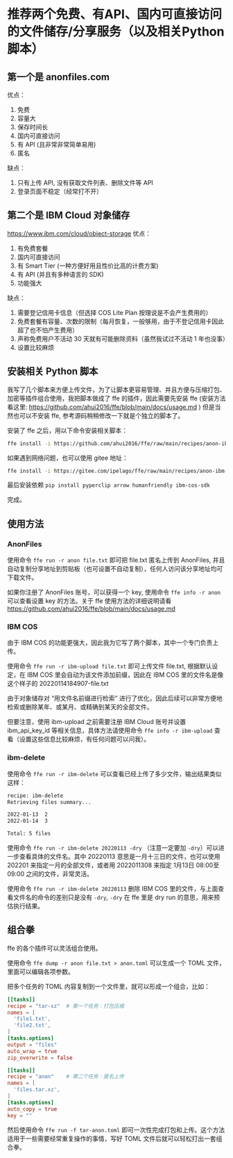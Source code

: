 # 推荐两个免费、有API、国内可直接访问的文件储存/分享服务（以及相关Python脚本）

## 第一个是 anonfiles.com

优点：

1. 免费
2. 容量大
3. 保存时间长
4. 国内可直接访问
5. 有 API (且非常非常简单易用)
6. 匿名

缺点：

1. 只有上传 API, 没有获取文件列表、删除文件等 API
2. 登录页面不稳定（经常打不开）

## 第二个是 IBM Cloud 对象储存

https://www.ibm.com/cloud/object-storage 优点：

1. 有免费套餐
2. 国内可直接访问
3. 有 Smart Tier (一种方便好用且性价比高的计费方案)
4. 有 API (并且有多种语言的 SDK)
5. 功能强大

缺点：

1. 需要登记信用卡信息（但选择 COS Lite Plan 按理说是不会产生费用的）
2. 免费套餐有容量、次数的限制（每月恢复，一般够用，由于不登记信用卡因此超了也不怕产生费用）
3. 声称免费用户不活动 30 天就有可能删除资料（虽然我试过不活动 1 年也没事）
4. 设置比较麻烦

## 安装相关 Python 脚本

我写了几个脚本来方便上传文件，为了让脚本更容易管理、并且方便与压缩打包、加密等插件组合使用，我把脚本做成了 ffe 的插件，因此需要先安装 ffe (安装方法看这里: https://github.com/ahui2016/ffe/blob/main/docs/usage.md ) 但是当然也可以不安装 ffe, 参考源码稍稍修改一下就是个独立的脚本了。

安装了 ffe 之后，用以下命令安装相关脚本：

```sh
ffe install -i https://github.com/ahui2016/ffe/raw/main/recipes/anon-ibm.toml
```

如果遇到网络问题，也可以使用 gitee 地址：

```sh
ffe install -i https://gitee.com/ipelago/ffe/raw/main/recipes/anon-ibm-gitee.toml
```

最后安装依赖 `pip install pyperclip arrow humanfriendly ibm-cos-sdk`

完成。

## 使用方法

### AnonFiles

使用命令 `ffe run -r anon file.txt` 即可把 file.txt 匿名上传到 AnonFiles, 并且自动复制分享地址到剪贴板（也可设置不自动复制），任何人访问该分享地址均可下载文件。

如果你注册了 AnonFiles 账号，可以获得一个 key, 使用命令 `ffe info -r anon` 可以查看设置 key 的方法。关于 ffe 使用方法的详细说明请看 https://github.com/ahui2016/ffe/blob/main/docs/usage.md

### IBM COS

由于 IBM COS 的功能更强大，因此我为它写了两个脚本，其中一个专门负责上传。

使用命令 `ffe run -r ibm-upload file.txt` 即可上传文件 file.txt, 根据默认设定，在 IBM COS 里会自动为该文件添加前缀，因此在 IBM COS 里的文件名是像这个样子的 20220114184907-file.txt

由于对象储存对 “用文件名前缀进行检索” 进行了优化，因此后续可以非常方便地检索或删除某年、或某月、或精确到某天的全部文件。

但要注意，使用 ibm-upload 之前需要注册 IBM Cloud 账号并设置 ibm_api_key_id 等相关信息，具体方法请使用命令 `ffe info -r ibm-upload` 查看（设置这些信息比较麻烦，有任何问题可以问我）。

### ibm-delete

使用命令 `ffe run -r ibm-delete` 可以查看已经上传了多少文件，输出结果类似这样：

```txt
recipe: ibm-delete
Retrieving files summary...

2022-01-13  2
2022-01-14  3

Total: 5 files
```

使用命令 `ffe run -r ibm-delete 20220113 -dry` （注意一定要加 `-dry`）可以进一步查看具体的文件名。其中 20220113 意思是一月十三日的文件，也可以使用 202201 来指定一月的全部文件，或者用 2022011308 来指定 1月13日 08:00至09:00 之间的文件，非常灵活。

使用命令 `ffe run -r ibm-delete 20220113` 删除 IBM COS 里的文件，与上面查看文件名的命令的差别只是没有 `-dry`, `-dry` 在 ffe 里是 dry run 的意思，用来预估执行结果。

## 组合拳

ffe 的各个插件可以灵活组合使用。

使用命令 `ffe dump -r anon file.txt > anon.toml` 可以生成一个 TOML 文件，里面可以编辑各项参数。

把多个任务的 TOML 内容复制到一个文件里，就可以形成一个组合，比如：

```toml
[[tasks]]
recipe = "tar-xz"  # 第一个任务：打包压缩
names = [
  'file1.txt',
  'file2.txt',
]
[tasks.options]
output = "files"
auto_wrap = true
zip_overwrite = false

[[tasks]]
recipe = "anon"    # 第二个任务：匿名上传
names = [
  'files.tar.xz',
]
[tasks.options]
auto_copy = true
key = ""
```

然后使用命令 `ffe run -f tar-anon.toml` 即可一次性完成打包和上传。这个方法适用于一些需要经常重复操作的事情，写好 TOML 文件后就可以轻松打出一套组合拳。
